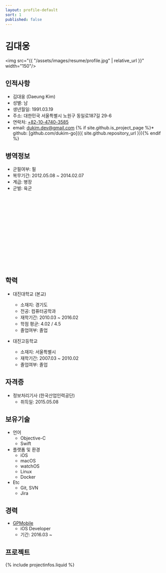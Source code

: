 ```yaml
---
layout: profile-default
sort: 1
published: false
---
```


# 김대웅

<!-- prifile image -->
<img src="{{ "/assets/images/resume/profile.jpg" | relative_url }}" width="150"/>

## 인적사항
* 김대웅 (Daeung Kim)
* 성별: 남
* 생년월일: 1991.03.19
* 주소: 대한민국 서울특별시 노원구 동일로187길 29-6
* 연락처: [+82-10-4740-3585](tel:+82-10-4740-3585)
* email: [dukim.dev@gmail.com](mailto:dukim.dev@gmail.com)
{% if site.github.is_project_page %}* github: [github.com/dukim-go]({{ site.github.repository_url }}){% endif %}

## 병역정보 
* 군필여부: 필
* 복무기간: 2012.05.08 ~ 2014.02.07
* 계급: 병장
* 군벌: 육군
<br/>
<br/>
<br/>
<br/>
<br/>
<br/>
<br/>
<br/>
<br/>
<br/>
<br/>
<br/>
<br/>

## 학력
* 대진대학교 (본교)
    - 소재지: 경기도 
    - 전공: 컴퓨터공학과
    - 재학기간: 2010.03 ~ 2016.02
    - 학점 평균: 4.02 / 4.5
    - 졸업여부: 졸업

* 대진고등학교
    - 소재지: 서울특별시
    - 재학기간: 2007.03 ~ 2010.02
    - 졸업여부: 졸업

## 자격증
* 정보처리기사 (한국산업인력공단)
    - 취득일: 2015.05.08

## 보유기술
* 언어
    - Objective-C
    - Swift
* 플랫폼 및 환경
    - iOS
    - macOS
    - watchOS
    - Linux
    - Docker
* Etc 
    - Git, SVN
    - Jira

## 경력
* [GPMobile](http://www.gpmobile.co.kr/) 
    - iOS Developer
    - 기간: 2016.03 ~ 

## 프로젝트
{% include projectinfos.liquid %}
